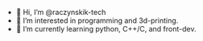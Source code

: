 - 👋 Hi, I’m @raczynskik-tech
- 👀 I’m interested in programming and 3d-printing.
- 🌱 I’m currently learning python, C++/C, and front-dev.
